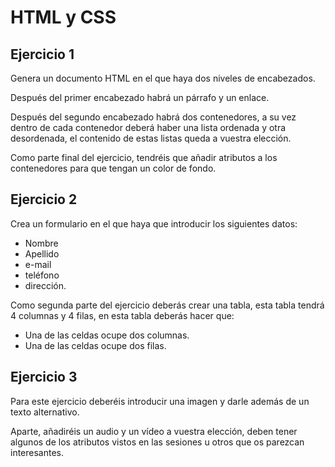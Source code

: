 # HTML y CSS

## Ejercicio 1
Genera un documento HTML en el que haya dos niveles de encabezados.

Después del primer encabezado habrá un párrafo y un enlace.

Después del segundo encabezado habrá dos contenedores, a su vez dentro de cada contenedor deberá haber una lista ordenada y otra desordenada, el contenido de estas listas queda a vuestra elección.

Como parte final del ejercicio, tendréis que añadir atributos a los contenedores para que tengan un color de fondo.


## Ejercicio 2
Crea un formulario en el que haya que introducir los siguientes datos:

* Nombre
* Apellido
* e-mail
* teléfono
* dirección.

Como segunda parte del ejercicio deberás crear una tabla, esta tabla tendrá 4 columnas y 4 filas, en esta tabla deberás hacer que:

* Una de las celdas ocupe dos columnas.
* Una de las celdas ocupe dos filas.

## Ejercicio 3
Para este ejercicio deberéis introducir una imagen y darle además de un texto alternativo.

Aparte, añadiréis un audio y un vídeo a vuestra elección, deben tener algunos de los atributos vistos en las sesiones u otros que os parezcan interesantes.